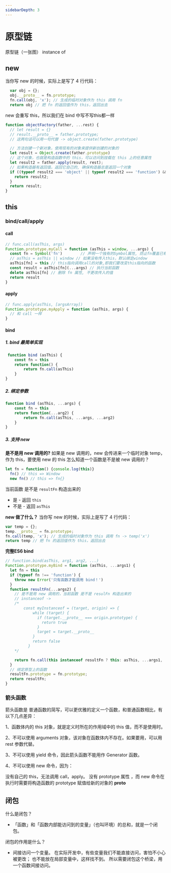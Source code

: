```yaml
---
sidebarDepth: 3
---
```

# 原型链
原型链（一张图） instance of
## new

当你写 new 的时候，实际上是写了 4 行代码：
```js
  var obj = {};
  obj.__proto__ = fn.prototype;
  fn.call(obj, 'x'); // 生成的临时对象作为 this 调用 fn
  return obj // 把 fn 的返回值作为 this，返回出去
```
new 会重写 this，所以我们在 bind 中写不写this都一样
```js
function objectFactory(father, ...rest) {
  // let result = {}
  // result.__proto__ = father.prototype;
  // 这两句话可以用一句代替 -> object.create(father.prototype)

  // 方法创建一个新对象，使用现有的对象来提供新创建的对象的
  let result = Object.create(father.prototype)
  // 这个对象，也就是构造函数中的 this，可以访问到挂载在 this 上的任意属性
  let result2 = father.apply(result, rest);
  // 如果构造器有返回值，返回它自己的, 确保构造器总是返回一个对象
  if ((typeof result2 === 'object' || typeof result2 === 'function') && result2 !== null) {
    return result2;
  }
  return result;
}
```

## this
### bind/call/apply
#### call
```js
// func.call(asThis, args)
Function.prototype.myCall = function (asThis = window, ...args) {
  const fn = Symbol('fn')        // 声明一个独有的Symbol属性, 防止fn覆盖已有属性
  // asThis = asThis || window // 如果没有传入this，默认绑定window
  asThis[fn] = this // this指向调用call的对象,即我们要改变this指向的函数
  const result = asThis[fn](...args) // 执行当前函数
  delete asThis[fn] // 删除 fn 属性, 不更改传入的值
  return result
}
```
#### apply
```js
// func.apply(asThis, [argsArray])
Function.prototype.myApply = function (asThis, args) {
  // 和 call 一样
}
```
#### bind
##### 1. bind 最简单实现
```js
 function bind (asThis) {
    const fn = this
    return function() {
        return fn.call(asThis)
    }
}
```
##### 2. 绑定参数
```js
function bind (asThis, ...args) {
    const fn = this
    return function(...arg2) {
        return fn.call(asThis, ...args, ...arg2)
    }
}
```

##### 3. 支持 new 

**是不是用 new 调用的?**
    如果是 new 调用的，new 会传进来一个临时对象 temp，作为 this，要使用 new 的 this
      怎么知道一个函数是不是被 new 调用的？
```js
let fn = function() {console.log(this)}
  fn() // this => Window
  new fn() // this => fn{}
```
当前函数 是不是 `resultFn` 构造出来的
- 是  - 返回 `this`
- 不是 - 返回 `asThis`

**new 做了什么？**
当你写 new 的时候，实际上是写了 4 行代码：
<!--
https://developer.mozilla.org/zh-CN/docs/Web/JavaScript/Reference/Global_Objects/Function/call
!-->
```js
var temp = {};
temp.__proto__ = fn.prototype;
fn.call(temp, 'x'); // 生成的临时对象作为 this 调用 fn -> temp('x')
return temp // 把 fn 的返回值作为 this，返回出去
```

**完整ES6 bind**
```js
// function.bind(asThis, arg1, arg2, ...)
Function.prototype.myBind = function (asThis, ...args1) {
  let fn = this
  if (typeof fn !== 'function') {
    throw new Error('只有函数才能调用 bind！')
  }
  function resultFn(...args2) {
    // 是不是用 new 调用的，当前函数 是不是 resulFn 构造出来的
    // instanceof -> 
    /*
        const myInstanceof = (target, origin) => {
            while (target) {
              if (target.__proto__ === origin.prototype) {
                return true
              }
              target = target.__proto__
            }
            return false
          }
    */ 

    return fn.call(this instanceof resultFn ? this: asThis, ...args1, ...args2)
  }
  // 绑定原型上的函数
  resultFn.prototype = fn.prototype;
  return resultFn;
}
```

### 箭头函数
箭头函数是 普通函数的简写，可以更优雅的定义一个函数，和普通函数相比，有以下几点差异：

1、函数体内的 this 对象，就是定义时所在的作用域中的 this 值，而不是使用时。

2、不可以使用 arguments 对象，该对象在函数体内不存在。如果要用，可以用 rest 参数代替。

3、不可以使用 yield 命令，因此箭头函数不能用作 Generator 函数。

4、不可以使用 new 命令，因为：

没有自己的 this，无法调用 call，apply。
没有 prototype 属性 ，而 new 命令在执行时需要将构造函数的 prototype 赋值给新的对象的 __proto__

## 闭包
什么是闭包？
- 「函数」和「函数内部能访问到的变量」（也叫环境）的总和，就是一个闭包。

闭包的作用是什么？
- 间接访问一个变量。
    在实际开发中，有些变量我们不能直接访问，害怕不小心被更改；
    也不能放在局部变量中，这样找不到。
    所以需要闭包这个桥梁，用一个函数间接访问。
